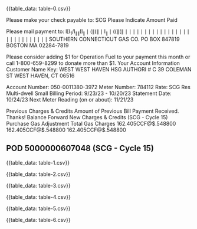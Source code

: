 {{table_data: table-0.csv}}

Please make your check payable to:
SCG
Please Indicate Amount Paid

Please mail payment to:
$\mathrm{I}\left[\mathrm{I}_{1} / \mathrm{I}_{\| \|}\left(\mathrm{I}_{\|} \mid\left(\|\left(\| \mid \mathrm{I}_{\|} \mid\left(\left(\|\left(\| \mid \mid \mid \mid \mid \mid \mid \mid \mid \mid \mid \mid \mid \mid \mid \mid \mid \mid \mid \mid \mid \mid \mid \mid \mid \mid \mid \mid\right.\right.\right.\right.\right.$ SOUTHERN CONNECTICUT GAS CO. PO BOX 847819 BOSTON MA 02284-7819

Please consider adding $\$ 1$ for Operation Fuel to your payment this month or call 1-800-659-8299 to donate more than \$1.
Your Account Information
Customer Name Key: WEST
WEST HAVEN HSG AUTHORI
\# C
39 COLEMAN ST
WEST HAVEN, CT 06516

Account Number: 050-0011380-3972
Meter Number: 784112
Rate: SCG Res Multi-dwell Small
Billing Period: 9/23/23 - 10/20/23
Statement Date: 10/24/23
Next Meter Reading (on or about): 11/21/23

Previous Charges \& Credits
Amount of Previous Bill
Payment Received. Thanks!
Balance Forward
New Charges \& Credits
(SCG - Cycle 15)
Purchase Gas Adjustment
Total Gas Charges
$162.405 \mathrm{CCF} @ \$ .548800$
$162.405 \mathrm{CCF} @ \$ .548800$
$162.405 \mathrm{CCF} @ \$ .548800$

## POD 5000000607048 (SCG - Cycle 15)

{{table_data: table-1.csv}}


{{table_data: table-2.csv}}


{{table_data: table-3.csv}}


{{table_data: table-4.csv}}


{{table_data: table-5.csv}}

{{table_data: table-6.csv}}

